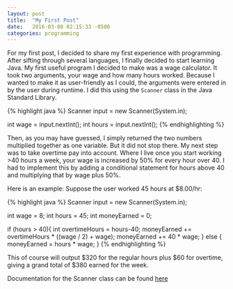 ```yaml
---
layout: post
title:  "My First Post"
date:   2016-03-08 02:15:33 -0500
categories: programming
---
```


For my first post, I decided to share my first experience with programming. After sifting through several languages, I finally decided to start learning Java. My first useful program I decided to make was a wage calculator. It took two arguments, your wage and how many hours worked. Because I wanted to make it as user-friendly as I could, the arguments were entered in by the user during runtime. I did this using the `Scanner` class in the Java Standard Library.

{% highlight java %}
Scanner input = new Scanner(System.in);

int wage = input.nextInt();
int hours = input.nextInt();
{% endhighlighting %}

Then, as you may have guessed, I simply returned the two numbers multiplied together as one variable. But it did not stop there. My next step was to take overtime pay into account. Where I live once you start working >40 hours a week, your wage is increased by 50% for every hour over 40. I had to implement this by adding a conditional statement for hours above 40 and multiplying that by wage plus 50%.

 Here is an example: Suppose the user worked 45 hours at $8.00/hr:

{% highlight java %}
Scanner input = new Scanner(System.in);

int wage = 8;
int hours = 45;
int moneyEarned = 0;

if (hours > 40){
	int overtimeHours = hours-40;
	moneyEarned += overtimeHours * ((wage / 2) + wage);
	moneyEarned += 40 * wage;
} else {
	moneyEarned = hours * wage;
}
{% endhighlighting %}

This of course will output $320 for the regular hours plus $60 for overtime, giving a grand total of $380 earned for the week.

Documentation for the Scanner class can be found [here][java-scanner]

[java-scanner]: https://docs.oracle.com/javase/7/docs/api/java/util/Scanner.html